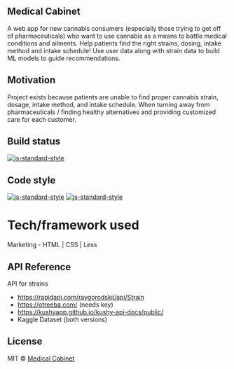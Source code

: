## Medical Cabinet
A web app for new cannabis consumers (especially those trying to get off of pharmaceuticals) who want to use cannabis as a means to battle medical conditions and ailments. Help patients find the right strains, dosing, intake method and intake schedule! Use user data along with strain data to build ML models to guide recommendations.

## Motivation
Project exists because patients are unable to find proper cannabis strain, dosage, intake method, and intake schedule. When turning away from pharmaceuticals / finding healthy alternatives and providing customized care for each customer.

## Build status 
[![js-standard-style](https://img.shields.io/badge/Status-running-brightgreen.svg?style=flat)](https://github.com/feross/standard)

## Code style
[![js-standard-style](https://img.shields.io/badge/HTML-standard-brightgreen.svg?style=flat)](https://github.com/feross/standard)
[![js-standard-style](https://img.shields.io/badge/CSS-standard-brightgreen.svg?style=flat)](https://github.com/feross/standard)

# Tech/framework used
Marketing - HTML | CSS | Less

## API Reference

API for strains
- https://rapidapi.com/raygorodskij/api/Strain
- https://otreeba.com/ (needs key)
- https://kushyapp.github.io/kushy-api-docs/public/
- Kaggle Dataset (both versions)

## License
MIT © [Medical Cabinet]()
